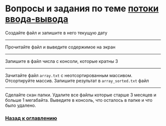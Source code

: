 # Вопросы и задания по теме [потоки ввода-вывода](./java_io.md)

Создайте файл и запишите в него текущую дату

---

Прочитайте файл и выведите содержимое на экран

---

Запишите в файл числа с консоли, которые кратны 3

---

Зачитайте файл `array.txt` с неотсортированным массивом.
Отсортируйте массив.
Запишите результат в `array_sorted.txt` файл

---

Сделайте скан папки. Удалите все файлы которые старше 3 месяцев и больше 1 мегабайта. Выведите в консоль, что осталось в папке и что было удалено.

### [Назад к оглавлению](./README.md)